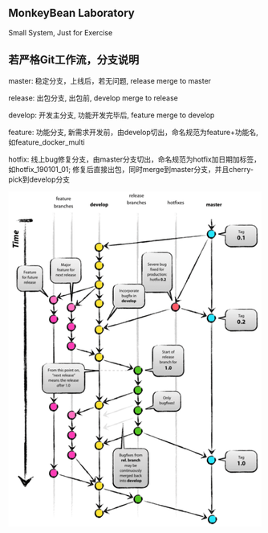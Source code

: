## MonkeyBean Laboratory
Small System, Just for Exercise
 
## 若严格Git工作流，分支说明
master: 稳定分支，上线后，若无问题, release merge to master 

release: 出包分支, 出包前, develop merge to release

develop: 开发主分支, 功能开发完毕后, feature merge to develop 

feature: 功能分支, 新需求开发前，由develop切出，命名规范为feature+功能名, 如feature_docker_multi

hotfix: 线上bug修复分支，由master分支切出，命名规范为hotfix加日期加标签，如hotfix_190101_01;
修复后直接出包，同时merge到master分支，并且cherry-pick到develop分支

![git_flow](git_flow.png)